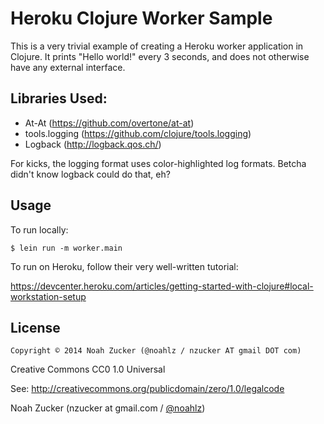 # Heroku Clojure Worker Sample

This is a very trivial example of creating a Heroku worker application in Clojure. It prints "Hello world!" every 3 seconds, and does not otherwise have any external interface.

## Libraries Used:

- At-At (https://github.com/overtone/at-at)
- tools.logging (https://github.com/clojure/tools.logging)
- Logback (http://logback.qos.ch/)

For kicks, the logging format uses color-highlighted log formats. Betcha didn't know logback could do that, eh?

## Usage

To run locally:

    $ lein run -m worker.main

To run on Heroku, follow their very well-written tutorial:

https://devcenter.heroku.com/articles/getting-started-with-clojure#local-workstation-setup

## License

    Copyright © 2014 Noah Zucker (@noahlz / nzucker AT gmail DOT com) 

Creative Commons CC0 1.0 Universal 

See: http://creativecommons.org/publicdomain/zero/1.0/legalcode

Noah Zucker (nzucker at gmail.com / [@noahlz](http://twitter.com/noahlz))

